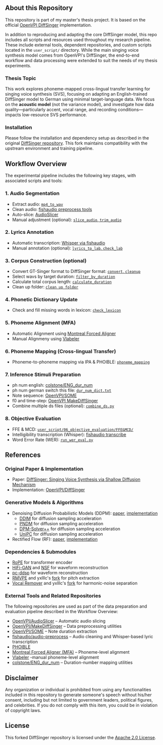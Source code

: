 ## About this Repository

This repository is part of my master's thesis project. It is based on the official [OpenVPI DiffSinger](https://github.com/openvpi/DiffSinger) implementation.

In addition to reproducing and adapting the core DiffSinger model, this repo includes all scripts and resources used throughout my research pipeline. These include external tools, dependent repositories, and custom scripts located in the `user_script/` directory. While the main singing voice synthesis model comes from OpenVPI's DiffSinger, the end-to-end workflow and data processing were extended to suit the needs of my thesis experiments.

### Thesis Topic

This work explores phoneme-mapped cross-lingual transfer learning for singing voice synthesis (SVS), focusing on adapting an English-trained DiffSinger model to German using minimal target-language data. We focus on the **acoustic model** (not the variance model), and investigate how data quality—particularly accent, vocal range, and recording conditions—impacts low-resource SVS performance.

### Installation

Please follow the installation and dependency setup as described in the original [DiffSinger repository](https://github.com/openvpi/DiffSinger). This fork maintains compatibility with the upstream environment and training pipeline.

## Workflow Overview

The experimental pipeline includes the following key stages, with associated scripts and tools:

### 1. Audio Segmentation
- Extract audio: [`mp4_to_wav`](/user_script/00_audio/mp4_to_wav.py)
- Clean audio: [fishaudio preprocess tools](https://github.com/fishaudio/audio-preprocess)
- Auto-slice: [AudioSlicer](https://github.com/openvpi/audio-slicer)
- Manual adjustment (optional): [`slice_audio`, `trim_audio`](user_script/00_audio)

### 2. Lyrics Annotation
- Automatic transcription: [Whisper via fishaudio](https://github.com/fishaudio/audio-preprocess)
- Manual annotation (optional): [`lyrics_to_lab`, `check_lab`](user_script/01_lyric)

### 3. Corpus Construction (optional)
- Convert GT-Singer format to DiffSinger format: [`convert`, `cleanup`](user_script/02_corpus)
- Select wavs by target duration: [`filter_by_duration`](user_script/02_corpus)
- Calculate total corpus length: [`calculate_duration`](user_script/02_corpus)
- Clean up folder: [`clean up folder`](user_script/02_corpus)

### 4. Phonetic Dictionary Update
- Check and fill missing words in lexicon: [`check_lexicon`](user_script/03_dictionary)

### 5. Phoneme Alignment (MFA)
- Automatic Alignment using [Montreal Forced Aligner](https://github.com/MontrealCorpusTools/Montreal-Forced-Aligner)
- Manual Alignmeny using [Vlabeler](https://github.com/sdercolin/vlabeler)

### 6. Phoneme Mapping (Cross-lingual Transfer)
- Phoneme-to-phoneme mapping via IPA & PHOIBLE: [`phoneme_mapping`](user_script/04_phoneme_mapping/)

### 7. Inference Stimuli Preparation
- ph num english: [colstone/ENG_dur_num](https://github.com/colstone/ENG_dur_num) 
- ph num german switch this file: [`dur_num_dict.txt`](user_script/05_stimuli/dur_num_dict.txt)
- Note sequence: [OpenVPI/SOME](https://github.com/openvpi/SOME)
- f0 and time-step: [OpenVPI MakeDiffSinger](https://github.com/openvpi/MakeDiffSinger)
- Combine multiple ds files (optional): [`combine_ds.py`](user_script/05_stimuli)

### 8. Objective Evaluation
- FFE & MCD: [`user_script/06_objective_evaluation/FFE&MCD/`](user_script/06_objective_evaluation/FFE&MCD/)
- Intelligibility transcription (Whisper): [fishaudio transcribe](https://github.com/fishaudio/audio-preprocess)
- Word Error Rate (WER): [`run_wer_eval.py`](user_script/06_objective_evaluation/Intelligibility/run_wer_eval.py)


## References

### Original Paper & Implementation

- Paper: [DiffSinger: Singing Voice Synthesis via Shallow Diffusion Mechanism](https://arxiv.org/abs/2105.02446)
- Implementation: [OpenVPI/DiffSinger](https://github.com/openvpi/DiffSinger)

### Generative Models & Algorithms

- Denoising Diffusion Probabilistic Models (DDPM): [paper](https://arxiv.org/abs/2006.11239), [implementation](https://github.com/hojonathanho/diffusion)
  - [DDIM](https://arxiv.org/abs/2010.02502) for diffusion sampling acceleration
  - [PNDM](https://arxiv.org/abs/2202.09778) for diffusion sampling acceleration
  - [DPM-Solver++](https://github.com/LuChengTHU/dpm-solver) for diffusion sampling acceleration
  - [UniPC](https://github.com/wl-zhao/UniPC) for diffusion sampling acceleration
- Rectified Flow (RF): [paper](https://arxiv.org/abs/2209.03003), [implementation](https://github.com/gnobitab/RectifiedFlow)

### Dependencies & Submodules

- [RoPE](https://github.com/lucidrains/rotary-embedding-torch) for transformer encoder
- [HiFi-GAN](https://github.com/jik876/hifi-gan) and [NSF](https://github.com/nii-yamagishilab/project-NN-Pytorch-scripts/tree/master/project/01-nsf) for waveform reconstruction
- [pc-ddsp](https://github.com/yxlllc/pc-ddsp) for waveform reconstruction
- [RMVPE](https://github.com/Dream-High/RMVPE) and yxlllc's [fork](https://github.com/yxlllc/RMVPE) for pitch extraction
- [Vocal Remover](https://github.com/tsurumeso/vocal-remover) and yxlllc's [fork](https://github.com/yxlllc/vocal-remover) for harmonic-noise separation

### External Tools and Related Repositories

The following repositories are used as part of the data preparation and evaluation pipeline described in the Workflow Overview:

- [OpenVPI/AudioSlicer](https://github.com/openvpi/audio-slicer) – Automatic audio slicing
- [OpenVPI/MakeDiffSinger](https://github.com/openvpi/MakeDiffSinger) – Data preprocessing utilities
- [OpenVPI/SOME](https://github.com/openvpi/SOME) – Note duration extraction
- [fishaudio/audio-preprocess](https://github.com/fishaudio/audio-preprocess) – Audio cleaning and Whisper-based lyric transcription
- [PHOIBLE](https://github.com/phoible/dev)
- [Montreal Forced Aligner (MFA)](https://github.com/MontrealCorpusTools/Montreal-Forced-Aligner) – Phoneme-level alignment
- [Vlabeler](https://github.com/sdercolin/vlabeler) -manual phoneme-level alignment
- [colstone/ENG_dur_num](https://github.com/colstone/ENG_dur_num) – Duration-number mapping utilities

## Disclaimer

Any organization or individual is prohibited from using any functionalities included in this repository to generate someone's speech without his/her consent, including but not limited to government leaders, political figures, and celebrities. If you do not comply with this item, you could be in violation of copyright laws.

## License

This forked DiffSinger repository is licensed under the [Apache 2.0 License](LICENSE).
